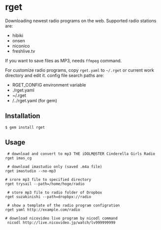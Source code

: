 # rget

Downloading newest radio programs on the web. Supported radio stations are:

* hibiki
* onsen
* niconico
* freshlive.tv

If you want to save files as MP3, needs `ffmpeg` command.

For customize radio programs, copy `rget.yaml` to `~/.rget` or current work directory and edit it. config file search paths are:

* RGET\_CONFIG environment variable
* ./rget.yaml
* ~/.rget
* <command path>/../rget.yaml (for gem)

## Installation

    $ gem install rget

## Usage

	 # download and convert to mp3 THE iDOLM@STER Cinderella Girls Radio
    rget imas_cg

	 # download imastudio only (saved .m4a file)
    rget imastudio --no-mp3

    # srore mp3 file to specified directory
    rget trysail --path=/home/hoge/radio

	 # store mp3 file to radio folder of Dropbox
    rget suzakinishi --path=dropbpx://radio

	 # show a template of the radio program configration
    rget yaml http://example.com/radio

    # download nicovideo live program by nicodl command
	 nicodl http://live.nicovideo.jp/watch/lv999999999

